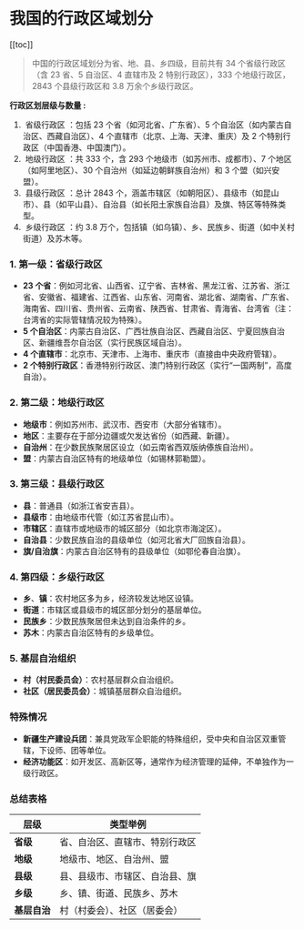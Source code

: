 # 我国的行政区域划分

[[toc]]

> 中国的行政区域划分为省、地、县、乡四级，目前共有 34 个省级行政区（含 23 省、5 自治区、4 直辖市及 2 特别行政区），333 个地级行政区，2843 个县级行政区和 3.8 万余个乡级行政区。

**‌行政区划层级与数量 :‌**

1. ‌ 省级行政区 ‌：包括 23 个省（如河北省、广东省）、5 个自治区（如内蒙古自治区、西藏自治区）、4 个直辖市（北京、上海、天津、重庆）及 2 个特别行政区（中国香港、中国澳门）。‌‌
2. ‌ 地级行政区 ‌：共 333 个，含 293 个地级市（如苏州市、成都市）、7 个地区（如阿里地区）、30 个自治州（如延边朝鲜族自治州）和 3 个盟（如兴安盟）。‌‌
3. ‌ 县级行政区 ‌：总计 2843 个，涵盖市辖区（如朝阳区）、县级市（如昆山市）、县（如平山县）、自治县（如长阳土家族自治县）及旗、特区等特殊类型。‌‌
4. ‌ 乡级行政区 ‌：约 3.8 万个，包括镇（如乌镇）、乡、民族乡、街道（如中关村街道）及苏木等。‌‌

### 1. **第一级：省级行政区**

- **23 个省**：例如河北省、山西省、辽宁省、吉林省、黑龙江省、江苏省、浙江省、安徽省、福建省、江西省、山东省、河南省、湖北省、湖南省、广东省、海南省、四川省、贵州省、云南省、陕西省、甘肃省、青海省、台湾省（注：台湾省的实际管辖情况较为特殊）。
- **5 个自治区**：内蒙古自治区、广西壮族自治区、西藏自治区、宁夏回族自治区、新疆维吾尔自治区（实行民族区域自治）。
- **4 个直辖市**：北京市、天津市、上海市、重庆市（直接由中央政府管辖）。
- **2 个特别行政区**：香港特别行政区、澳门特别行政区（实行“一国两制”，高度自治）。

### 2. **第二级：地级行政区**

- **地级市**：例如苏州市、武汉市、西安市（大部分省辖市）。
- **地区**：主要存在于部分边疆或欠发达省份（如西藏、新疆）。
- **自治州**：在少数民族聚居区设立（如云南省西双版纳傣族自治州）。
- **盟**：内蒙古自治区特有的地级单位（如锡林郭勒盟）。

### 3. **第三级：县级行政区**

- **县**：普通县（如浙江省安吉县）。
- **县级市**：由地级市代管（如江苏省昆山市）。
- **市辖区**：直辖市或地级市的城区部分（如北京市海淀区）。
- **自治县**：少数民族自治的县级单位（如河北省大厂回族自治县）。
- **旗/自治旗**：内蒙古自治区特有的县级单位（如鄂伦春自治旗）。

### 4. **第四级：乡级行政区**

- **乡**、**镇**：农村地区多为乡，经济较发达地区设镇。
- **街道**：市辖区或县级市的城区部分划分的基层单位。
- **民族乡**：少数民族聚居但未达到自治条件的乡。
- **苏木**：内蒙古自治区特有的乡级单位。

### 5. **基层自治组织**

- **村（村民委员会）**：农村基层群众自治组织。
- **社区（居民委员会）**：城镇基层群众自治组织。

### 特殊情况

- **新疆生产建设兵团**：兼具党政军企职能的特殊组织，受中央和自治区双重管辖，下设师、团等单位。
- **经济功能区**：如开发区、高新区等，通常作为经济管理的延伸，不单独作为一级行政区。

### 总结表格

| **层级**     | **类型举例**                   |
| ------------ | ------------------------------ |
| **省级**     | 省、自治区、直辖市、特别行政区 |
| **地级**     | 地级市、地区、自治州、盟       |
| **县级**     | 县、县级市、市辖区、自治县、旗 |
| **乡级**     | 乡、镇、街道、民族乡、苏木     |
| **基层自治** | 村（村委会）、社区（居委会）   |
